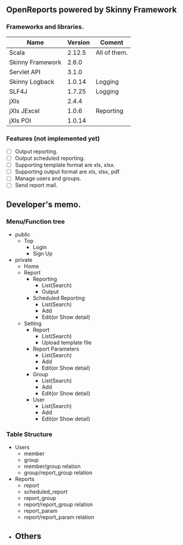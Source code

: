 ## OpenReports powered by Skinny Framework
### Frameworks and libraries.

| Name | Version | Coment |
| --- | --- | --- |
| Scala | 2.12.5 | All of them. |
| Skinny Framework | 2.6.0 | |
| Servlet API | 3.1.0 | |
| Skinny Logback | 1.0.14 | Logging |
| SLF4J | 1.7.25 | Logging |
| jXls | 2.4.4 | |
| jXls JExcel | 1.0.6 | Reporting |
| jXls POI | 1.0.14 | |

### Features (not implemented yet)
- [ ] Output reporting.
- [ ] Output scheduled reporting.
- [ ] Supporting template format are xls, xlsx.
- [ ] Supporting output format are xls, xlsx, pdf.
- [ ] Manage users and groups.
- [ ] Send report mail.

## Developer's memo.
### Menu/Function tree

- public
  - Top
    - Login
    - Sign Up
- private
  - Home
  - Report
    - Reporting
      - List(Search)
      - Output
    - Scheduled Reporting
      - List(Search)
      - Add
      - Edit(or Show detail)
  - Setting
    - Report
      - List(Search)
      - Upload template file
    - Report Parameters
      - List(Search)
      - Add
      - Edit(or Show detail)
    - Group
      - List(Search)
      - Add
      - Edit(or Show detail)
    - User
      - List(Search)
      - Add
      - Edit(or Show detail)

### Table Structure

- Users
  - member
  - group
  - member/group relation
  - group/report_group relation
- Reports
  - report
  - scheduled_report
  - report_group
  - report/report_group relation
  - report_param
  - report/report_param relation
- Others
  -